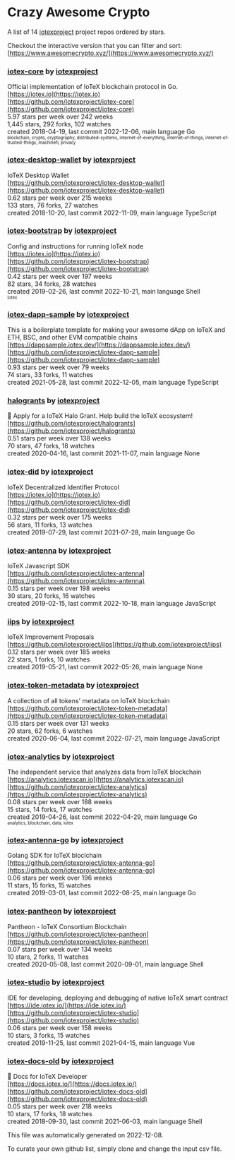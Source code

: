# Crazy Awesome Crypto
A list of 14 [iotexproject](https://github.com/iotexproject) project repos ordered by stars.  

Checkout the interactive version that you can filter and sort: 
[https://www.awesomecrypto.xyz/](https://www.awesomecrypto.xyz/)  


### [iotex-core](https://github.com/iotexproject/iotex-core) by [iotexproject](https://github.com/iotexproject)  
Official implementation of IoTeX blockchain protocol in Go.  
[https://iotex.io](https://iotex.io)  
[https://github.com/iotexproject/iotex-core](https://github.com/iotexproject/iotex-core)  
5.97 stars per week over 242 weeks  
1,445 stars, 292 forks, 102 watches  
created 2018-04-19, last commit 2022-12-06, main language Go  
<sub><sup>blockchain, crypto, cryptography, distributed-systems, internet-of-everything, internet-of-things, internet-of-trusted-things, machinefi, privacy</sup></sub>


### [iotex-desktop-wallet](https://github.com/iotexproject/iotex-desktop-wallet) by [iotexproject](https://github.com/iotexproject)  
IoTeX Desktop Wallet  
[https://github.com/iotexproject/iotex-desktop-wallet](https://github.com/iotexproject/iotex-desktop-wallet)  
0.62 stars per week over 215 weeks  
133 stars, 76 forks, 27 watches  
created 2018-10-20, last commit 2022-11-09, main language TypeScript  


### [iotex-bootstrap](https://github.com/iotexproject/iotex-bootstrap) by [iotexproject](https://github.com/iotexproject)  
Config and instructions for running IoTeX node  
[https://iotex.io](https://iotex.io)  
[https://github.com/iotexproject/iotex-bootstrap](https://github.com/iotexproject/iotex-bootstrap)  
0.42 stars per week over 197 weeks  
82 stars, 34 forks, 28 watches  
created 2019-02-26, last commit 2022-10-21, main language Shell  
<sub><sup>iotex</sup></sub>


### [iotex-dapp-sample](https://github.com/iotexproject/iotex-dapp-sample) by [iotexproject](https://github.com/iotexproject)  
This is a boilerplate template for making your awesome dApp on IoTeX and ETH, BSC, and other EVM compatible chains  
[https://dappsample.iotex.dev/](https://dappsample.iotex.dev/)  
[https://github.com/iotexproject/iotex-dapp-sample](https://github.com/iotexproject/iotex-dapp-sample)  
0.93 stars per week over 79 weeks  
74 stars, 33 forks, 11 watches  
created 2021-05-28, last commit 2022-12-05, main language TypeScript  


### [halogrants](https://github.com/iotexproject/halogrants) by [iotexproject](https://github.com/iotexproject)  
👟 Apply for a IoTeX Halo Grant. Help build the IoTeX ecosystem!  
[https://github.com/iotexproject/halogrants](https://github.com/iotexproject/halogrants)  
0.51 stars per week over 138 weeks  
70 stars, 47 forks, 18 watches  
created 2020-04-16, last commit 2021-11-07, main language None  


### [iotex-did](https://github.com/iotexproject/iotex-did) by [iotexproject](https://github.com/iotexproject)  
IoTeX Decentralized Identifier Protocol  
[https://iotex.io](https://iotex.io)  
[https://github.com/iotexproject/iotex-did](https://github.com/iotexproject/iotex-did)  
0.32 stars per week over 175 weeks  
56 stars, 11 forks, 13 watches  
created 2019-07-29, last commit 2021-07-28, main language Go  


### [iotex-antenna](https://github.com/iotexproject/iotex-antenna) by [iotexproject](https://github.com/iotexproject)  
IoTeX Javascript SDK  
[https://github.com/iotexproject/iotex-antenna](https://github.com/iotexproject/iotex-antenna)  
0.15 stars per week over 198 weeks  
30 stars, 20 forks, 16 watches  
created 2019-02-15, last commit 2022-10-18, main language JavaScript  


### [iips](https://github.com/iotexproject/iips) by [iotexproject](https://github.com/iotexproject)  
IoTeX Improvement Proposals  
[https://github.com/iotexproject/iips](https://github.com/iotexproject/iips)  
0.12 stars per week over 185 weeks  
22 stars, 1 forks, 10 watches  
created 2019-05-21, last commit 2022-05-26, main language None  


### [iotex-token-metadata](https://github.com/iotexproject/iotex-token-metadata) by [iotexproject](https://github.com/iotexproject)  
A collection of all tokens' metadata on IoTeX blockchain  
[https://github.com/iotexproject/iotex-token-metadata](https://github.com/iotexproject/iotex-token-metadata)  
0.15 stars per week over 131 weeks  
20 stars, 62 forks, 6 watches  
created 2020-06-04, last commit 2022-07-21, main language JavaScript  


### [iotex-analytics](https://github.com/iotexproject/iotex-analytics) by [iotexproject](https://github.com/iotexproject)  
The independent service that analyzes data from IoTeX blockchain  
[https://analytics.iotexscan.io](https://analytics.iotexscan.io)  
[https://github.com/iotexproject/iotex-analytics](https://github.com/iotexproject/iotex-analytics)  
0.08 stars per week over 188 weeks  
15 stars, 14 forks, 17 watches  
created 2019-04-26, last commit 2022-04-29, main language Go  
<sub><sup>analytics, blockchain, data, iotex</sup></sub>


### [iotex-antenna-go](https://github.com/iotexproject/iotex-antenna-go) by [iotexproject](https://github.com/iotexproject)  
Golang SDK for IoTeX bloclchain  
[https://github.com/iotexproject/iotex-antenna-go](https://github.com/iotexproject/iotex-antenna-go)  
0.06 stars per week over 196 weeks  
11 stars, 15 forks, 15 watches  
created 2019-03-01, last commit 2022-08-25, main language Go  


### [iotex-pantheon](https://github.com/iotexproject/iotex-pantheon) by [iotexproject](https://github.com/iotexproject)  
Pantheon - IoTeX Consortium Blockchain  
[https://github.com/iotexproject/iotex-pantheon](https://github.com/iotexproject/iotex-pantheon)  
0.07 stars per week over 134 weeks  
10 stars, 2 forks, 11 watches  
created 2020-05-08, last commit 2020-09-01, main language Shell  


### [iotex-studio](https://github.com/iotexproject/iotex-studio) by [iotexproject](https://github.com/iotexproject)  
IDE for developing, deploying and debugging of native IoTeX smart contract  
[https://ide.iotex.io/](https://ide.iotex.io/)  
[https://github.com/iotexproject/iotex-studio](https://github.com/iotexproject/iotex-studio)  
0.06 stars per week over 158 weeks  
10 stars, 3 forks, 15 watches  
created 2019-11-25, last commit 2021-04-15, main language Vue  


### [iotex-docs-old](https://github.com/iotexproject/iotex-docs-old) by [iotexproject](https://github.com/iotexproject)  
:trumpet: Docs for IoTeX Developer  
[https://docs.iotex.io/](https://docs.iotex.io/)  
[https://github.com/iotexproject/iotex-docs-old](https://github.com/iotexproject/iotex-docs-old)  
0.05 stars per week over 218 weeks  
10 stars, 17 forks, 18 watches  
created 2018-09-30, last commit 2021-06-03, main language Shell  


This file was automatically generated on 2022-12-08.  

To curate your own github list, simply clone and change the input csv file.  